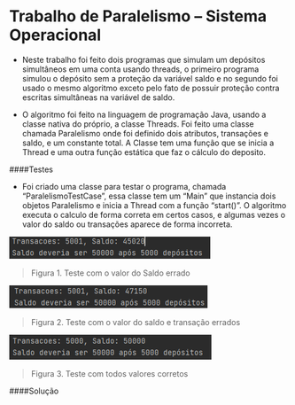 # Trabalho de Paralelismo – Sistema Operacional 

- Neste trabalho foi feito dois programas que simulam um depósitos simultâneos em uma conta usando threads, o primeiro programa simulou o depósito sem a proteção da variável saldo e no segundo foi usado o mesmo algoritmo exceto pelo fato de possuir proteção contra escritas simultâneas na variável de saldo.

- O algoritmo foi feito na linguagem de programação Java, usando a classe nativa do próprio, a classe Threads. Foi feito uma classe chamada Paralelismo onde foi definido dois atributos, transações e saldo, e um constante total. A Classe tem uma função que se inicia a Thread e uma outra função estática que faz o cálculo do deposito.

####Testes

- Foi criado uma classe para testar o programa, chamada “ParalelismoTestCase”, essa classe tem um “Main” que instancia dois objetos Paralelismo e inicia a Thread com a função “start()”. O algoritmo executa o calculo de forma correta em certos casos, e algumas vezes o valor do saldo ou transações aparece de forma incorreta.

![](https://github.com/eduardoMichell/paralelismoDepositosSimultaneos/blob/main/images/1.PNG?raw=true)
> Figura 1. Teste com o valor do Saldo errado
                 
 
![](https://github.com/eduardoMichell/paralelismoDepositosSimultaneos/blob/main/images/2.PNG?raw=true)
> Figura 2. Teste com o valor do saldo e transação errados
                

![](https://github.com/eduardoMichell/paralelismoDepositosSimultaneos/blob/main/images/3.PNG?raw=true)
> Figura 3. Teste com todos valores corretos
                
####Solução                
